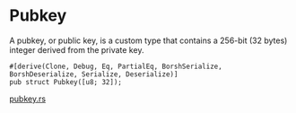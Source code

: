 # Pubkey

A pubkey, or public key, is a custom type that contains a 256-bit (32 bytes) integer derived from the private key.

```rust,ignore
#[derive(Clone, Debug, Eq, PartialEq, BorshSerialize, BorshDeserialize, Serialize, Deserialize)]
pub struct Pubkey([u8; 32]);
```
[pubkey.rs]

<!-- External -->
[pubkey.rs]: https://github.com/Arch-Network/arch-examples/blob/main/program/src/pubkey.rs
